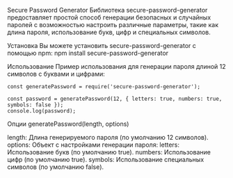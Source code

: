 Secure Password Generator
Библиотека secure-password-generator предоставляет простой способ генерации безопасных и случайных паролей с возможностью настроить различные параметры, такие как длина пароля, использование букв, цифр и специальных символов.

Установка
Вы можете установить secure-password-generator с помощью npm:
    npm install secure-password-generator

Использование
Пример использования для генерации пароля длиной 12 символов с буквами и цифрами:

    const generatePassword = require('secure-password-generator');

    const password = generatePassword(12, { letters: true, numbers: true, symbols: false });
    console.log(password);

Опции
generatePassword(length, options)

length: Длина генерируемого пароля (по умолчанию 12 символов).
options: Объект с настройками генерации пароля:
letters: Использование букв (по умолчанию true).
numbers: Использование цифр (по умолчанию true).
symbols: Использование специальных символов (по умолчанию false).